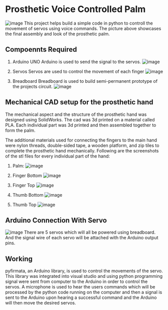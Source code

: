# Prosthetic Voice Controlled Palm

![image](https://github.com/user-attachments/assets/048a9497-61e8-4f4b-8a32-26e00000ad95)
This project helps build a simple code in python to controll the movement of servos using voice commands. The picture above showcases the final assembly and look of the prosthetic palm.

## Compoennts Required
1. Arduino UNO
Arduino is used to send the signal to the servos.
![image](https://github.com/user-attachments/assets/7a14a091-3420-483c-b25d-50b3bc436b02)

2. Servos 
Servos are used to control the movement of each finger
![image](https://github.com/user-attachments/assets/2b013056-74b4-403b-b76b-d945a58fdfd3)

3. Breadboard 
Breadboard is used to build semi-permanent prototype of the projects circuit. 
![image](https://github.com/user-attachments/assets/f0239190-10d7-44f6-8f5d-87ceb9c0c799)

## Mechanical CAD setup for the prosthetic hand
The mechanical aspect and the structure of the prosthetic hand was designed using SolidWorks. The cad was 3d printed on a material called PLA. Each individual part was 3d printed and then assembled together to form the palm.

The additional materials used for connecting the fingers to the main hand were nylon threads, double-sided tape, a wooden platform, and zip tiles to complete the prosthetic hand mechanically. Following are the screenshots of the stl files for every individual part of the hand:
1. Palm:
![image](https://github.com/user-attachments/assets/f44be33d-413f-4c5f-8c80-9b62f293f651)

2. Finger Bottom
![image](https://github.com/user-attachments/assets/92b2b679-0d3d-482e-9fb6-eba72632a718)

3. Finger Top
![image](https://github.com/user-attachments/assets/77b6f71b-8b60-403f-ae74-5d700850bf9c)

4. Thumb Bottom
![image](https://github.com/user-attachments/assets/9b9c758f-a8ff-4d60-9abe-abba69bf0178)

5. Thumb Top
![image](https://github.com/user-attachments/assets/97e8f712-3919-404f-b096-60e683e1fe4c)

## Arduino Connection With Servo
![image](https://github.com/user-attachments/assets/c59144f9-5ec9-4779-870f-6c740a247478)
There are 5 servos which will all be powered using breadboard. And the signal wire of each servo will be attached with the Arduino output pins.

## Working
pyfirmata, an Arduino library, is used to control the movements of the servo. This library was integrated into visual studio and using python programming signal were sent from computer to the Arduino in order to control the servos. A microphone is used to hear the users commands which will be processed by the  python code running on the computer and then a signal is sent to the Arduino upon hearing a successful command and the Arduino will then move the desired servos.
